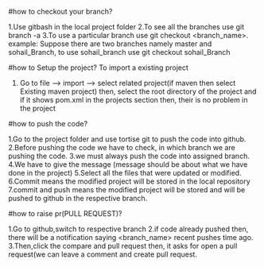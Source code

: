 #how to checkout your branch?

1.Use gitbash in the local project folder
2.To see all the branches use git branch -a
3.To use a particular branch use git checkout <branch_name>.
example: Suppose there are two branches namely master and sohail_Branch, to use sohail_branch use git checkout sohail_Branch

#how to Setup the project?
To import a existing project
1. Go to file --> import --> select related project(if maven then select Existing maven project)
then, select the root directory of the project and if it shows pom.xml in the projects section then,
their is no problem in the project 
 
#how to push the code?

1.Go to the project folder and use tortise git to push the code into github.
2.Before pushing the code we have to check, in which branch we are pushing the code.
3.we must always push the code into assigned branch.
4.We have to give the message (message should be about what we have done in the project)
5.Select all the files that were updated or modified.
6.Commit means the modified project will be stored in the local repository 
7.commit and push means the modified project will be stored and will be pushed to github in the respective branch.


#how to raise pr(PULL REQUEST)?
 
 1.Go to github,switch to respective branch
 2.if code already pushed then, there will be a notification saying <branch_name> recent pushes <x> time ago.
 3.Then,click the compare and pull request then, it asks for open a pull request(we can leave a comment and create pull request.
